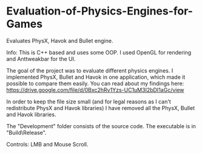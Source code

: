 # Evaluation-of-Physics-Engines-for-Games
Evaluates PhysX, Havok and Bullet engine. 


Info:
This is C++ based and uses some OOP.
I used OpenGL for rendering and Anttweakbar for the UI.

The goal of the project was to evaluate different physics engines. 
I implemented PhysX, Bullet and Havok in one application, 
which made it possible to compare them easily.
You can read about my findings here: https://drive.google.com/file/d/0Bxc2hRv1Yzs-UC1uM3I2bDI1aGc/view

 
In order to keep the file size small (and for legal reasons as I can't redistribute PhysX and Havok libraries)
I have removed all the PhysX, Bullet and Havok libraries.

The "Development" folder consists of the source code.
The executable is in "Build\Release".

Controls:
LMB and Mouse Scroll.
